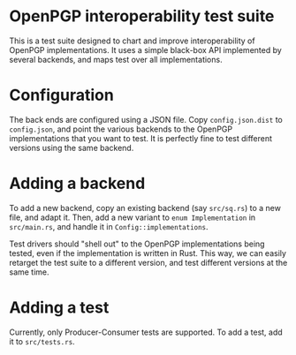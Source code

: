 # OpenPGP interoperability test suite

This is a test suite designed to chart and improve interoperability of
OpenPGP implementations.  It uses a simple black-box API implemented
by several backends, and maps test over all implementations.

# Configuration

The back ends are configured using a JSON file.  Copy
`config.json.dist` to `config.json`, and point the various backends to
the OpenPGP implementations that you want to test.  It is perfectly
fine to test different versions using the same backend.

# Adding a backend

To add a new backend, copy an existing backend (say `src/sq.rs`) to a
new file, and adapt it.  Then, add a new variant to `enum
Implementation` in `src/main.rs`, and handle it in
`Config::implementations`.

Test drivers should "shell out" to the OpenPGP implementations being
tested, even if the implementation is written in Rust.  This way, we
can easily retarget the test suite to a different version, and test
different versions at the same time.

# Adding a test

Currently, only Producer-Consumer tests are supported.  To add a test,
add it to `src/tests.rs`.
